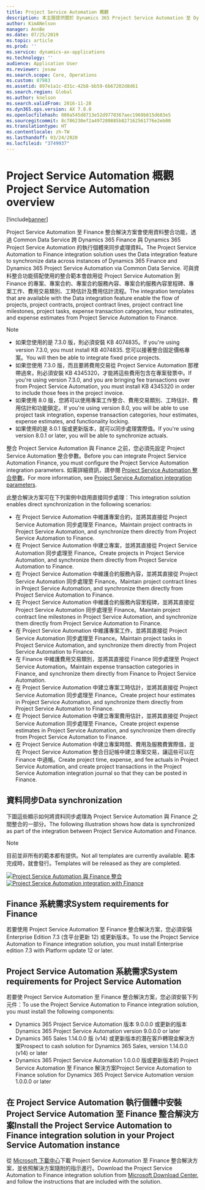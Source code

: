 ```yaml
---
title: Project Service Automation 概觀
description: 本主題提供關於 Dynamics 365 Project Service Automation 至 Dynamics 365 Finance 整合解決方案的資訊。
author: KimANelson
manager: AnnBe
ms.date: 07/25/2019
ms.topic: article
ms.prod: ''
ms.service: dynamics-ax-applications
ms.technology: ''
audience: Application User
ms.reviewer: josaw
ms.search.scope: Core, Operations
ms.custom: 87983
ms.assetid: 897e1a1c-d31c-42b8-bb59-6b67202d8d61
ms.search.region: Global
ms.author: knelson
ms.search.validFrom: 2016-11-28
ms.dyn365.ops.version: AX 7.0.0
ms.openlocfilehash: 080a545d8713e52d9778367aec1969b815d683e5
ms.sourcegitcommit: 8c786230ef2a497280885b827162561776e2eb00
ms.translationtype: HT
ms.contentlocale: zh-TW
ms.lasthandoff: 03/24/2020
ms.locfileid: "3749937"
---
```

# <a name="project-service-automation-overview"></a><span data-ttu-id="6e960-103">Project Service Automation 概觀</span><span class="sxs-lookup"><span data-stu-id="6e960-103">Project Service Automation overview</span></span>

[!include[banner](../includes/banner.md)]

<span data-ttu-id="6e960-104">Project Service Automation 至 Finance 整合解決方案會使用資料整合功能，透過 Common Data Service 跨 Dynamics 365 Finance 與 Dynamics 365 Project Service Automation 的執行個體來同步處理資料。</span><span class="sxs-lookup"><span data-stu-id="6e960-104">The Project Service Automation to Finance integration solution uses the Data integration feature to synchronize data across instances of Dynamics 365 Finance and Dynamics 365 Project Service Automation via Common Data Service.</span></span> <span data-ttu-id="6e960-105">可與資料整合功能搭配使用的整合範本會啟用從 Project Service Automation 到 Finance 的專案、專案合約、專案合約服務內容、專案合約服務內容里程碑、專案工作、費用交易類別、工時估計及費用估計流程。</span><span class="sxs-lookup"><span data-stu-id="6e960-105">The integration templates that are available with the Data integration feature enable the flow of projects, project contracts, project contract lines, project contract line milestones, project tasks, expense transaction categories, hour estimates, and expense estimates from Project Service Automation to Finance.</span></span>

> [!NOTE]
> - <span data-ttu-id="6e960-106">如果您使用的是 7.3.0 版，則必須安裝 KB 4074835。</span><span class="sxs-lookup"><span data-stu-id="6e960-106">If you're using version 7.3.0, you must install KB 4074835.</span></span> <span data-ttu-id="6e960-107">您可以接著整合固定價格專案。</span><span class="sxs-lookup"><span data-stu-id="6e960-107">You will then be able to integrate fixed price projects.</span></span>
> - <span data-ttu-id="6e960-108">如果您使用 7.3.0 版，而且要將費用交易從 Project Service Automation 那裡帶過來，則必須安裝 KB 4345320，才能將這些費用包含在專案發票中。</span><span class="sxs-lookup"><span data-stu-id="6e960-108">If you're using version 7.3.0, and you are bringing fee transactions over from Project Service Automation, you must install KB 4345320 in order to include those fees in the project invoice.</span></span>
> - <span data-ttu-id="6e960-109">如果使用 8.0 版，您將可以使用專案工作整合、費用交易類別、工時估計、費用估計和功能鎖定。</span><span class="sxs-lookup"><span data-stu-id="6e960-109">If you're using version 8.0, you will be able to use project task integration, expense transaction categories, hour estimates, expense estimates, and functionality locking.</span></span>
> - <span data-ttu-id="6e960-110">如果使用的是 8.0.1 版或更新版本，就可以同步處理實際值。</span><span class="sxs-lookup"><span data-stu-id="6e960-110">If you're using version 8.0.1 or later, you will be able to synchronize actuals.</span></span>

<span data-ttu-id="6e960-111">整合 Project Service Automation 與 Finance 之前，您必須先設定 Project Service Automation 整合參數。</span><span class="sxs-lookup"><span data-stu-id="6e960-111">Before you can integrate Project Service Automation Finance, you must configure the Project Service Automation integration parameters.</span></span> <span data-ttu-id="6e960-112">如需詳細資訊，請參閱 [Project Service Automation 整合參數](PSA-parameters.md)。</span><span class="sxs-lookup"><span data-stu-id="6e960-112">For more information, see [Project Service Automation integration parameters](PSA-parameters.md).</span></span>

<span data-ttu-id="6e960-113">此整合解決方案可在下列案例中啟用直接同步處理：</span><span class="sxs-lookup"><span data-stu-id="6e960-113">This integration solution enables direct synchronization in the following scenarios:</span></span>

- <span data-ttu-id="6e960-114">在 Project Service Automation 中維護專案合約，並將其直接從 Project Service Automation 同步處理至 Finance。</span><span class="sxs-lookup"><span data-stu-id="6e960-114">Maintain project contracts in Project Service Automation, and synchronize them directly from Project Service Automation to Finance.</span></span>
- <span data-ttu-id="6e960-115">在 Project Service Automation 中建立專案，並將其直接從 Project Service Automation 同步處理至 Finance。</span><span class="sxs-lookup"><span data-stu-id="6e960-115">Create projects in Project Service Automation, and synchronize them directly from Project Service Automation to Finance.</span></span>
- <span data-ttu-id="6e960-116">在 Project Service Automation 中維護合約服務內容，並將其直接從 Project Service Automation 同步處理至 Finance。</span><span class="sxs-lookup"><span data-stu-id="6e960-116">Maintain project contract lines in Project Service Automation, and synchronize them directly from Project Service Automation to Finance.</span></span>
- <span data-ttu-id="6e960-117">在 Project Service Automation 中維護合約服務內容里程碑，並將其直接從 Project Service Automation 同步處理至 Finance。</span><span class="sxs-lookup"><span data-stu-id="6e960-117">Maintain project contract line milestones in Project Service Automation, and synchronize them directly from Project Service Automation to Finance.</span></span>
- <span data-ttu-id="6e960-118">在 Project Service Automation 中維護專案工作，並將其直接從 Project Service Automation 同步處理至 Finance。</span><span class="sxs-lookup"><span data-stu-id="6e960-118">Maintain project tasks in Project Service Automation, and synchronize them directly from Project Service Automation to Finance.</span></span>
- <span data-ttu-id="6e960-119">在 Finance 中維護費用交易類別，並將其直接從 Finance 同步處理至 Project Service Automation。</span><span class="sxs-lookup"><span data-stu-id="6e960-119">Maintain expense transaction categories in Finance, and synchronize them directly from Finance to Project Service Automation.</span></span>
- <span data-ttu-id="6e960-120">在 Project Service Automation 中建立專案工時估計，並將其直接從 Project Service Automation 同步處理至 Finance。</span><span class="sxs-lookup"><span data-stu-id="6e960-120">Create project hour estimates in Project Service Automation, and synchronize them directly from Project Service Automation to Finance.</span></span>
- <span data-ttu-id="6e960-121">在 Project Service Automation 中建立專案費用估計，並將其直接從 Project Service Automation 同步處理至 Finance。</span><span class="sxs-lookup"><span data-stu-id="6e960-121">Create project expense estimates in Project Service Automation, and synchronize them directly from Project Service Automation to Finance.</span></span>
- <span data-ttu-id="6e960-122">在 Project Service Automation 中建立專案時間、費用及服務費實際值，並在 Project Service Automation 整合日記帳中建立專案交易，讓這些可以在 Finance 中過帳。</span><span class="sxs-lookup"><span data-stu-id="6e960-122">Create project time, expense, and fee actuals in Project Service Automation, and create project transactions in the Project Service Automation integration journal so that they can be posted in Finance.</span></span>

## <a name="data-synchronization"></a><span data-ttu-id="6e960-123">資料同步</span><span class="sxs-lookup"><span data-stu-id="6e960-123">Data synchronization</span></span>

<span data-ttu-id="6e960-124">下圖這些顯示如何將資料同步處理為 Project Service Automation 與 Finance 之間整合的一部分。</span><span class="sxs-lookup"><span data-stu-id="6e960-124">The following illustration shows how data is synchronized as part of the integration between Project Service Automation and Finance.</span></span>

> [!NOTE]
> <span data-ttu-id="6e960-125">目前並非所有的範本都有提供。</span><span class="sxs-lookup"><span data-stu-id="6e960-125">Not all templates are currently available.</span></span> <span data-ttu-id="6e960-126">範本完成時，就會發行。</span><span class="sxs-lookup"><span data-stu-id="6e960-126">Templates will be released as they are completed.</span></span>

<span data-ttu-id="6e960-127">[![Project Service Automation 與 Finance 整合](./media/PSA-integration.png)](./media/PSA-integration.png)</span><span class="sxs-lookup"><span data-stu-id="6e960-127">[![Project Service Automation integration with Finance](./media/PSA-integration.png)](./media/PSA-integration.png)</span></span>

## <a name="system-requirements-for-finance"></a><span data-ttu-id="6e960-128">Finance 系統需求</span><span class="sxs-lookup"><span data-stu-id="6e960-128">System requirements for Finance</span></span>

<span data-ttu-id="6e960-129">若要使用 Project Service Automation 至 Finance 整合解決方案，您必須安裝 Enterprise Edition 7.3 (含平台更新 12) 或更新版本。</span><span class="sxs-lookup"><span data-stu-id="6e960-129">To use the Project Service Automation to Finance integration solution, you must install Enterprise edition 7.3 with Platform update 12 or later.</span></span>

## <a name="system-requirements-for-project-service-automation"></a><span data-ttu-id="6e960-130">Project Service Automation 系統需求</span><span class="sxs-lookup"><span data-stu-id="6e960-130">System requirements for Project Service Automation</span></span>

<span data-ttu-id="6e960-131">若要使 Project Service Automation 至 Finance 整合解決方案，您必須安裝下列元件：</span><span class="sxs-lookup"><span data-stu-id="6e960-131">To use the Project Service Automation to Finance integration solution, you must install the following components:</span></span>

- <span data-ttu-id="6e960-132">Dynamics 365 Project Service Automation 版本 9.0.0.0 或更新的版本</span><span class="sxs-lookup"><span data-stu-id="6e960-132">Dynamics 365 Project Service Automation version 9.0.0.0 or later</span></span>
- <span data-ttu-id="6e960-133">Dynamics 365 Sales 1.14.0.0 版 (v14) 或更新版本的潛在客戶轉現金解決方案</span><span class="sxs-lookup"><span data-stu-id="6e960-133">Prospect to cash solution for Dynamics 365 Sales, version 1.14.0.0 (v14) or later</span></span>
- <span data-ttu-id="6e960-134">Dynamics 365 Project Service Automation 1.0.0.0 版或更新版本的 Project Service Automation 至 Finance 解決方案</span><span class="sxs-lookup"><span data-stu-id="6e960-134">Project Service Automation to Finance solution for Dynamics 365 Project Service Automation version 1.0.0.0 or later</span></span>

## <a name="install-the-project-service-automation-to-finance-integration-solution-in-your-project-service-automation-instance"></a><span data-ttu-id="6e960-135">在 Project Service Automation 執行個體中安裝 Project Service Automation 至 Finance 整合解決方案</span><span class="sxs-lookup"><span data-stu-id="6e960-135">Install the Project Service Automation to Finance integration solution in your Project Service Automation instance</span></span>

<span data-ttu-id="6e960-136">從 [Microsoft 下載中心](https://www.microsoft.com/download/details.aspx?id=57016)下載 Project Service Automation 至 Finance 整合解決方案，並依照解決方案隨附的指示進行。</span><span class="sxs-lookup"><span data-stu-id="6e960-136">Download the Project Service Automation to Finance integration solution from [Microsoft Download Center](https://www.microsoft.com/download/details.aspx?id=57016), and follow the instructions that are included with the solution.</span></span>
